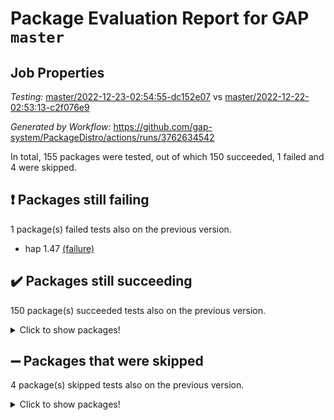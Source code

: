 # Package Evaluation Report for GAP `master`

## Job Properties

*Testing:* [master/2022-12-23-02:54:55-dc152e07](https://github.com/gap-system/PackageDistro/blob/data/reports/master/2022-12-23-02:54:55-dc152e07) vs [master/2022-12-22-02:53:13-c2f076e9](https://github.com/gap-system/PackageDistro/blob/data/reports/master/2022-12-22-02:53:13-c2f076e9)

*Generated by Workflow:* https://github.com/gap-system/PackageDistro/actions/runs/3762634542

In total, 155 packages were tested, out of which 150 succeeded, 1 failed and 4 were skipped.

## :exclamation: Packages still failing

1 package(s) failed tests also on the previous version.
- hap 1.47 [(failure)](https://github.com/gap-system/PackageDistro/actions/runs/3762634542/jobs/6395684171)

## :heavy_check_mark: Packages still succeeding

150 package(s) succeeded tests also on the previous version.
<details><summary>Click to show packages!</summary>

- 4ti2interface 2022.09-01 [(success)](https://github.com/gap-system/PackageDistro/actions/runs/3762634542/jobs/6395679923)
- ace 5.6.1 [(success)](https://github.com/gap-system/PackageDistro/actions/runs/3762634542/jobs/6395679996)
- aclib 1.3.2 [(success)](https://github.com/gap-system/PackageDistro/actions/runs/3762634542/jobs/6395680060)
- agt 0.3 [(success)](https://github.com/gap-system/PackageDistro/actions/runs/3762634542/jobs/6395680132)
- alnuth 3.2.1 [(success)](https://github.com/gap-system/PackageDistro/actions/runs/3762634542/jobs/6395680197)
- anupq 3.2.6 [(success)](https://github.com/gap-system/PackageDistro/actions/runs/3762634542/jobs/6395680246)
- atlasrep 2.1.6 [(success)](https://github.com/gap-system/PackageDistro/actions/runs/3762634542/jobs/6395680308)
- autodoc 2022.10.20 [(success)](https://github.com/gap-system/PackageDistro/actions/runs/3762634542/jobs/6395680359)
- automata 1.15 [(success)](https://github.com/gap-system/PackageDistro/actions/runs/3762634542/jobs/6395680429)
- automgrp 1.3.2 [(success)](https://github.com/gap-system/PackageDistro/actions/runs/3762634542/jobs/6395680482)
- autpgrp 1.11 [(success)](https://github.com/gap-system/PackageDistro/actions/runs/3762634542/jobs/6395680532)
- cap 2022.12-15 [(success)](https://github.com/gap-system/PackageDistro/actions/runs/3762634542/jobs/6395680586)
- caratinterface 2.3.4 [(success)](https://github.com/gap-system/PackageDistro/actions/runs/3762634542/jobs/6395680636)
- cddinterface 2022.11.01 [(success)](https://github.com/gap-system/PackageDistro/actions/runs/3762634542/jobs/6395680686)
- circle 1.6.5 [(success)](https://github.com/gap-system/PackageDistro/actions/runs/3762634542/jobs/6395680740)
- classicpres 1.22 [(success)](https://github.com/gap-system/PackageDistro/actions/runs/3762634542/jobs/6395680804)
- cohomolo 1.6.10 [(success)](https://github.com/gap-system/PackageDistro/actions/runs/3762634542/jobs/6395680871)
- congruence 1.2.4 [(success)](https://github.com/gap-system/PackageDistro/actions/runs/3762634542/jobs/6395680927)
- corelg 1.56 [(success)](https://github.com/gap-system/PackageDistro/actions/runs/3762634542/jobs/6395680997)
- crime 1.6 [(success)](https://github.com/gap-system/PackageDistro/actions/runs/3762634542/jobs/6395681059)
- crisp 1.4.6 [(success)](https://github.com/gap-system/PackageDistro/actions/runs/3762634542/jobs/6395681121)
- crypting 0.10.4 [(success)](https://github.com/gap-system/PackageDistro/actions/runs/3762634542/jobs/6395681217)
- cryst 4.1.25 [(success)](https://github.com/gap-system/PackageDistro/actions/runs/3762634542/jobs/6395681281)
- crystcat 1.1.10 [(success)](https://github.com/gap-system/PackageDistro/actions/runs/3762634542/jobs/6395681342)
- ctbllib 1.3.4 [(success)](https://github.com/gap-system/PackageDistro/actions/runs/3762634542/jobs/6395681432)
- cubefree 1.19 [(success)](https://github.com/gap-system/PackageDistro/actions/runs/3762634542/jobs/6395681518)
- curlinterface 2.3.1 [(success)](https://github.com/gap-system/PackageDistro/actions/runs/3762634542/jobs/6395681585)
- cvec 2.7.6 [(success)](https://github.com/gap-system/PackageDistro/actions/runs/3762634542/jobs/6395681664)
- datastructures 0.3.0 [(success)](https://github.com/gap-system/PackageDistro/actions/runs/3762634542/jobs/6395681741)
- deepthought 1.0.6 [(success)](https://github.com/gap-system/PackageDistro/actions/runs/3762634542/jobs/6395681797)
- design 1.7 [(success)](https://github.com/gap-system/PackageDistro/actions/runs/3762634542/jobs/6395681858)
- difsets 2.3.1 [(success)](https://github.com/gap-system/PackageDistro/actions/runs/3762634542/jobs/6395681924)
- digraphs 1.6.1 [(success)](https://github.com/gap-system/PackageDistro/actions/runs/3762634542/jobs/6395681997)
- edim 1.3.6 [(success)](https://github.com/gap-system/PackageDistro/actions/runs/3762634542/jobs/6395682065)
- example 4.3.2 [(success)](https://github.com/gap-system/PackageDistro/actions/runs/3762634542/jobs/6395682130)
- examplesforhomalg 2022.11-01 [(success)](https://github.com/gap-system/PackageDistro/actions/runs/3762634542/jobs/6395682205)
- factint 1.6.3 [(success)](https://github.com/gap-system/PackageDistro/actions/runs/3762634542/jobs/6395682269)
- ferret 1.0.9 [(success)](https://github.com/gap-system/PackageDistro/actions/runs/3762634542/jobs/6395682349)
- fga 1.4.0 [(success)](https://github.com/gap-system/PackageDistro/actions/runs/3762634542/jobs/6395682421)
- fining 1.5.4 [(success)](https://github.com/gap-system/PackageDistro/actions/runs/3762634542/jobs/6395682502)
- float 1.0.3 [(success)](https://github.com/gap-system/PackageDistro/actions/runs/3762634542/jobs/6395682594)
- format 1.4.3 [(success)](https://github.com/gap-system/PackageDistro/actions/runs/3762634542/jobs/6395682683)
- forms 1.2.9 [(success)](https://github.com/gap-system/PackageDistro/actions/runs/3762634542/jobs/6395682768)
- fplsa 1.2.5 [(success)](https://github.com/gap-system/PackageDistro/actions/runs/3762634542/jobs/6395682846)
- fr 2.4.12 [(success)](https://github.com/gap-system/PackageDistro/actions/runs/3762634542/jobs/6395682909)
- francy 1.2.5 [(success)](https://github.com/gap-system/PackageDistro/actions/runs/3762634542/jobs/6395683007)
- fwtree 1.3 [(success)](https://github.com/gap-system/PackageDistro/actions/runs/3762634542/jobs/6395683067)
- gapdoc 1.6.6 [(success)](https://github.com/gap-system/PackageDistro/actions/runs/3762634542/jobs/6395683136)
- gauss 2022.12-01 [(success)](https://github.com/gap-system/PackageDistro/actions/runs/3762634542/jobs/6395683215)
- gaussforhomalg 2022.08-03 [(success)](https://github.com/gap-system/PackageDistro/actions/runs/3762634542/jobs/6395683295)
- gbnp 1.0.5 [(success)](https://github.com/gap-system/PackageDistro/actions/runs/3762634542/jobs/6395683371)
- generalizedmorphismsforcap 2022.12-01 [(success)](https://github.com/gap-system/PackageDistro/actions/runs/3762634542/jobs/6395683439)
- genss 1.6.8 [(success)](https://github.com/gap-system/PackageDistro/actions/runs/3762634542/jobs/6395683506)
- gradedmodules 2022.09-02 [(success)](https://github.com/gap-system/PackageDistro/actions/runs/3762634542/jobs/6395683571)
- gradedringforhomalg 2022.11-01 [(success)](https://github.com/gap-system/PackageDistro/actions/runs/3762634542/jobs/6395683655)
- grape 4.9.0 [(success)](https://github.com/gap-system/PackageDistro/actions/runs/3762634542/jobs/6395683773)
- groupoids 1.71 [(success)](https://github.com/gap-system/PackageDistro/actions/runs/3762634542/jobs/6395683843)
- grpconst 2.6.3 [(success)](https://github.com/gap-system/PackageDistro/actions/runs/3762634542/jobs/6395683935)
- guarana 0.96.3 [(success)](https://github.com/gap-system/PackageDistro/actions/runs/3762634542/jobs/6395684009)
- guava 3.17 [(success)](https://github.com/gap-system/PackageDistro/actions/runs/3762634542/jobs/6395684085)
- hapcryst 0.1.15 [(success)](https://github.com/gap-system/PackageDistro/actions/runs/3762634542/jobs/6395684268)
- hecke 1.5.3 [(success)](https://github.com/gap-system/PackageDistro/actions/runs/3762634542/jobs/6395684321)
- help 3.5 [(success)](https://github.com/gap-system/PackageDistro/actions/runs/3762634542/jobs/6395684367)
- homalg 2022.11-01 [(success)](https://github.com/gap-system/PackageDistro/actions/runs/3762634542/jobs/6395684407)
- homalgtocas 2022.11-02 [(success)](https://github.com/gap-system/PackageDistro/actions/runs/3762634542/jobs/6395684484)
- idrel 2.44 [(success)](https://github.com/gap-system/PackageDistro/actions/runs/3762634542/jobs/6395684548)
- images 1.3.1 [(success)](https://github.com/gap-system/PackageDistro/actions/runs/3762634542/jobs/6395684605)
- intpic 0.3.0 [(success)](https://github.com/gap-system/PackageDistro/actions/runs/3762634542/jobs/6395684652)
- io 4.8.0 [(success)](https://github.com/gap-system/PackageDistro/actions/runs/3762634542/jobs/6395684713)
- io_forhomalg 2022.11-01 [(success)](https://github.com/gap-system/PackageDistro/actions/runs/3762634542/jobs/6395684769)
- irredsol 1.4.4 [(success)](https://github.com/gap-system/PackageDistro/actions/runs/3762634542/jobs/6395684814)
- json 2.1.1 [(success)](https://github.com/gap-system/PackageDistro/actions/runs/3762634542/jobs/6395684881)
- jupyterkernel 1.4.1 [(success)](https://github.com/gap-system/PackageDistro/actions/runs/3762634542/jobs/6395684941)
- jupyterviz 1.5.6 [(success)](https://github.com/gap-system/PackageDistro/actions/runs/3762634542/jobs/6395685001)
- kan 1.34 [(success)](https://github.com/gap-system/PackageDistro/actions/runs/3762634542/jobs/6395685077)
- kbmag 1.5.10 [(success)](https://github.com/gap-system/PackageDistro/actions/runs/3762634542/jobs/6395685156)
- laguna 3.9.5 [(success)](https://github.com/gap-system/PackageDistro/actions/runs/3762634542/jobs/6395685218)
- liealgdb 2.2.1 [(success)](https://github.com/gap-system/PackageDistro/actions/runs/3762634542/jobs/6395685279)
- liepring 2.8 [(success)](https://github.com/gap-system/PackageDistro/actions/runs/3762634542/jobs/6395685347)
- liering 2.4.2 [(success)](https://github.com/gap-system/PackageDistro/actions/runs/3762634542/jobs/6395685401)
- linearalgebraforcap 2022.12-04 [(success)](https://github.com/gap-system/PackageDistro/actions/runs/3762634542/jobs/6395685462)
- localizeringforhomalg 2022.11-01 [(success)](https://github.com/gap-system/PackageDistro/actions/runs/3762634542/jobs/6395685514)
- loops 3.4.3 [(success)](https://github.com/gap-system/PackageDistro/actions/runs/3762634542/jobs/6395685568)
- lpres 1.0.3 [(success)](https://github.com/gap-system/PackageDistro/actions/runs/3762634542/jobs/6395685643)
- majoranaalgebras 1.5.1 [(success)](https://github.com/gap-system/PackageDistro/actions/runs/3762634542/jobs/6395685696)
- mapclass 1.4.6 [(success)](https://github.com/gap-system/PackageDistro/actions/runs/3762634542/jobs/6395685751)
- matgrp 0.70 [(success)](https://github.com/gap-system/PackageDistro/actions/runs/3762634542/jobs/6395685801)
- matricesforhomalg 2022.12-01 [(success)](https://github.com/gap-system/PackageDistro/actions/runs/3762634542/jobs/6395685856)
- modisom 2.5.3 [(success)](https://github.com/gap-system/PackageDistro/actions/runs/3762634542/jobs/6395685917)
- modulepresentationsforcap 2022.12-01 [(success)](https://github.com/gap-system/PackageDistro/actions/runs/3762634542/jobs/6395685968)
- modules 2022.11-01 [(success)](https://github.com/gap-system/PackageDistro/actions/runs/3762634542/jobs/6395686014)
- monoidalcategories 2022.12-01 [(success)](https://github.com/gap-system/PackageDistro/actions/runs/3762634542/jobs/6395686062)
- nconvex 2022.09-01 [(success)](https://github.com/gap-system/PackageDistro/actions/runs/3762634542/jobs/6395686113)
- nilmat 1.4.2 [(success)](https://github.com/gap-system/PackageDistro/actions/runs/3762634542/jobs/6395686170)
- nock 1.5 [(success)](https://github.com/gap-system/PackageDistro/actions/runs/3762634542/jobs/6395686221)
- normalizinterface 1.3.5 [(success)](https://github.com/gap-system/PackageDistro/actions/runs/3762634542/jobs/6395686284)
- nq 2.5.9 [(success)](https://github.com/gap-system/PackageDistro/actions/runs/3762634542/jobs/6395686349)
- numericalsgps 1.3.1 [(success)](https://github.com/gap-system/PackageDistro/actions/runs/3762634542/jobs/6395686406)
- openmath 11.5.2 [(success)](https://github.com/gap-system/PackageDistro/actions/runs/3762634542/jobs/6395686488)
- orb 4.9.0 [(success)](https://github.com/gap-system/PackageDistro/actions/runs/3762634542/jobs/6395686554)
- packagemanager 1.3.2 [(success)](https://github.com/gap-system/PackageDistro/actions/runs/3762634542/jobs/6395686612)
- patternclass 2.4.3 [(success)](https://github.com/gap-system/PackageDistro/actions/runs/3762634542/jobs/6395686667)
- permut 2.0.4 [(success)](https://github.com/gap-system/PackageDistro/actions/runs/3762634542/jobs/6395686721)
- polenta 1.3.10 [(success)](https://github.com/gap-system/PackageDistro/actions/runs/3762634542/jobs/6395686779)
- polymaking 0.8.6 [(success)](https://github.com/gap-system/PackageDistro/actions/runs/3762634542/jobs/6395686854)
- primgrp 3.4.3 [(success)](https://github.com/gap-system/PackageDistro/actions/runs/3762634542/jobs/6395686912)
- profiling 2.5.2 [(success)](https://github.com/gap-system/PackageDistro/actions/runs/3762634542/jobs/6395686960)
- qpa 1.34 [(success)](https://github.com/gap-system/PackageDistro/actions/runs/3762634542/jobs/6395687009)
- quagroup 1.8.3 [(success)](https://github.com/gap-system/PackageDistro/actions/runs/3762634542/jobs/6395687083)
- radiroot 2.9 [(success)](https://github.com/gap-system/PackageDistro/actions/runs/3762634542/jobs/6395687158)
- rcwa 4.7.1 [(success)](https://github.com/gap-system/PackageDistro/actions/runs/3762634542/jobs/6395687228)
- rds 1.8 [(success)](https://github.com/gap-system/PackageDistro/actions/runs/3762634542/jobs/6395687311)
- recog 1.4.2 [(success)](https://github.com/gap-system/PackageDistro/actions/runs/3762634542/jobs/6395687383)
- repndecomp 1.2.1 [(success)](https://github.com/gap-system/PackageDistro/actions/runs/3762634542/jobs/6395687500)
- repsn 3.1.0 [(success)](https://github.com/gap-system/PackageDistro/actions/runs/3762634542/jobs/6395687579)
- resclasses 4.7.3 [(success)](https://github.com/gap-system/PackageDistro/actions/runs/3762634542/jobs/6395687664)
- ringsforhomalg 2022.11-01 [(success)](https://github.com/gap-system/PackageDistro/actions/runs/3762634542/jobs/6395687746)
- sco 2022.09-01 [(success)](https://github.com/gap-system/PackageDistro/actions/runs/3762634542/jobs/6395687822)
- scscp 2.4.0 [(success)](https://github.com/gap-system/PackageDistro/actions/runs/3762634542/jobs/6395687926)
- semigroups 5.2.0 [(success)](https://github.com/gap-system/PackageDistro/actions/runs/3762634542/jobs/6395687998)
- sglppow 2.3 [(success)](https://github.com/gap-system/PackageDistro/actions/runs/3762634542/jobs/6395688076)
- sgpviz 0.999.5 [(success)](https://github.com/gap-system/PackageDistro/actions/runs/3762634542/jobs/6395688144)
- simpcomp 2.1.14 [(success)](https://github.com/gap-system/PackageDistro/actions/runs/3762634542/jobs/6395688212)
- singular 2022.09.23 [(success)](https://github.com/gap-system/PackageDistro/actions/runs/3762634542/jobs/6395688272)
- sl2reps 1.1 [(success)](https://github.com/gap-system/PackageDistro/actions/runs/3762634542/jobs/6395688345)
- sla 1.5.3 [(success)](https://github.com/gap-system/PackageDistro/actions/runs/3762634542/jobs/6395688401)
- smallgrp 1.5.1 [(success)](https://github.com/gap-system/PackageDistro/actions/runs/3762634542/jobs/6395688467)
- smallsemi 0.6.13 [(success)](https://github.com/gap-system/PackageDistro/actions/runs/3762634542/jobs/6395688545)
- sonata 2.9.6 [(success)](https://github.com/gap-system/PackageDistro/actions/runs/3762634542/jobs/6395688635)
- sophus 1.27 [(success)](https://github.com/gap-system/PackageDistro/actions/runs/3762634542/jobs/6395688706)
- spinsym 1.5.2 [(success)](https://github.com/gap-system/PackageDistro/actions/runs/3762634542/jobs/6395688801)
- standardff 0.9.4 [(success)](https://github.com/gap-system/PackageDistro/actions/runs/3762634542/jobs/6395688873)
- symbcompcc 1.3.2 [(success)](https://github.com/gap-system/PackageDistro/actions/runs/3762634542/jobs/6395688954)
- thelma 1.3 [(success)](https://github.com/gap-system/PackageDistro/actions/runs/3762634542/jobs/6395689029)
- tomlib 1.2.9 [(success)](https://github.com/gap-system/PackageDistro/actions/runs/3762634542/jobs/6395689098)
- toolsforhomalg 2022.12-01 [(success)](https://github.com/gap-system/PackageDistro/actions/runs/3762634542/jobs/6395689158)
- toric 1.9.5 [(success)](https://github.com/gap-system/PackageDistro/actions/runs/3762634542/jobs/6395689231)
- toricvarieties 2022.07.13 [(success)](https://github.com/gap-system/PackageDistro/actions/runs/3762634542/jobs/6395689294)
- transgrp 3.6.3 [(success)](https://github.com/gap-system/PackageDistro/actions/runs/3762634542/jobs/6395689358)
- ugaly 4.0.3 [(success)](https://github.com/gap-system/PackageDistro/actions/runs/3762634542/jobs/6395689415)
- unipot 1.5 [(success)](https://github.com/gap-system/PackageDistro/actions/runs/3762634542/jobs/6395689488)
- unitlib 4.1.0 [(success)](https://github.com/gap-system/PackageDistro/actions/runs/3762634542/jobs/6395689538)
- utils 0.81 [(success)](https://github.com/gap-system/PackageDistro/actions/runs/3762634542/jobs/6395689609)
- uuid 0.7 [(success)](https://github.com/gap-system/PackageDistro/actions/runs/3762634542/jobs/6395689670)
- walrus 0.9991 [(success)](https://github.com/gap-system/PackageDistro/actions/runs/3762634542/jobs/6395689738)
- wedderga 4.10.2 [(success)](https://github.com/gap-system/PackageDistro/actions/runs/3762634542/jobs/6395689788)
- xmod 2.88 [(success)](https://github.com/gap-system/PackageDistro/actions/runs/3762634542/jobs/6395689860)
- xmodalg 1.23 [(success)](https://github.com/gap-system/PackageDistro/actions/runs/3762634542/jobs/6395689919)
- yangbaxter 0.10.2 [(success)](https://github.com/gap-system/PackageDistro/actions/runs/3762634542/jobs/6395689978)
- zeromqinterface 0.14 [(success)](https://github.com/gap-system/PackageDistro/actions/runs/3762634542/jobs/6395690037)
</details>

## :heavy_minus_sign: Packages that were skipped

4 package(s) skipped tests also on the previous version.
<details><summary>Click to show packages!</summary>

- browse 1.8.19 [(skipped)](https://github.com/gap-system/PackageDistro/actions/runs/3762634542/jobs/6395501775)
- itc 1.5.1 [(skipped)](https://github.com/gap-system/PackageDistro/actions/runs/3762634542/jobs/6395501775)
- polycyclic 2.16 [(skipped)](https://github.com/gap-system/PackageDistro/actions/runs/3762634542/jobs/6395501775)
- xgap 4.31 [(skipped)](https://github.com/gap-system/PackageDistro/actions/runs/3762634542/jobs/6395501775)
</details>

